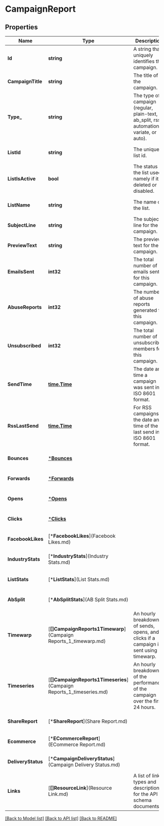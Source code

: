 # CampaignReport

## Properties
Name | Type | Description | Notes
------------ | ------------- | ------------- | -------------
**Id** | **string** | A string that uniquely identifies this campaign. | [optional] [default to null]
**CampaignTitle** | **string** | The title of the campaign. | [optional] [default to null]
**Type_** | **string** | The type of campaign (regular, plain-text, ab_split, rss, automation, variate, or auto). | [optional] [default to null]
**ListId** | **string** | The unique list id. | [optional] [default to null]
**ListIsActive** | **bool** | The status of the list used, namely if it&#x27;s deleted or disabled. | [optional] [default to null]
**ListName** | **string** | The name of the list. | [optional] [default to null]
**SubjectLine** | **string** | The subject line for the campaign. | [optional] [default to null]
**PreviewText** | **string** | The preview text for the campaign. | [optional] [default to null]
**EmailsSent** | **int32** | The total number of emails sent for this campaign. | [optional] [default to null]
**AbuseReports** | **int32** | The number of abuse reports generated for this campaign. | [optional] [default to null]
**Unsubscribed** | **int32** | The total number of unsubscribed members for this campaign. | [optional] [default to null]
**SendTime** | [**time.Time**](time.Time.md) | The date and time a campaign was sent in ISO 8601 format. | [optional] [default to null]
**RssLastSend** | [**time.Time**](time.Time.md) | For RSS campaigns, the date and time of the last send in ISO 8601 format. | [optional] [default to null]
**Bounces** | [***Bounces**](Bounces.md) |  | [optional] [default to null]
**Forwards** | [***Forwards**](Forwards.md) |  | [optional] [default to null]
**Opens** | [***Opens**](Opens.md) |  | [optional] [default to null]
**Clicks** | [***Clicks**](Clicks.md) |  | [optional] [default to null]
**FacebookLikes** | [***FacebookLikes**](Facebook Likes.md) |  | [optional] [default to null]
**IndustryStats** | [***IndustryStats**](Industry Stats.md) |  | [optional] [default to null]
**ListStats** | [***ListStats**](List Stats.md) |  | [optional] [default to null]
**AbSplit** | [***AbSplitStats**](AB Split Stats.md) |  | [optional] [default to null]
**Timewarp** | [**[]CampaignReports1Timewarp**](Campaign Reports_1_timewarp.md) | An hourly breakdown of sends, opens, and clicks if a campaign is sent using timewarp. | [optional] [default to null]
**Timeseries** | [**[]CampaignReports1Timeseries**](Campaign Reports_1_timeseries.md) | An hourly breakdown of the performance of the campaign over the first 24 hours. | [optional] [default to null]
**ShareReport** | [***ShareReport**](Share Report.md) |  | [optional] [default to null]
**Ecommerce** | [***ECommerceReport**](ECommerce Report.md) |  | [optional] [default to null]
**DeliveryStatus** | [***CampaignDeliveryStatus**](Campaign Delivery Status.md) |  | [optional] [default to null]
**Links** | [**[]ResourceLink**](Resource Link.md) | A list of link types and descriptions for the API schema documents. | [optional] [default to null]

[[Back to Model list]](../README.md#documentation-for-models) [[Back to API list]](../README.md#documentation-for-api-endpoints) [[Back to README]](../README.md)

